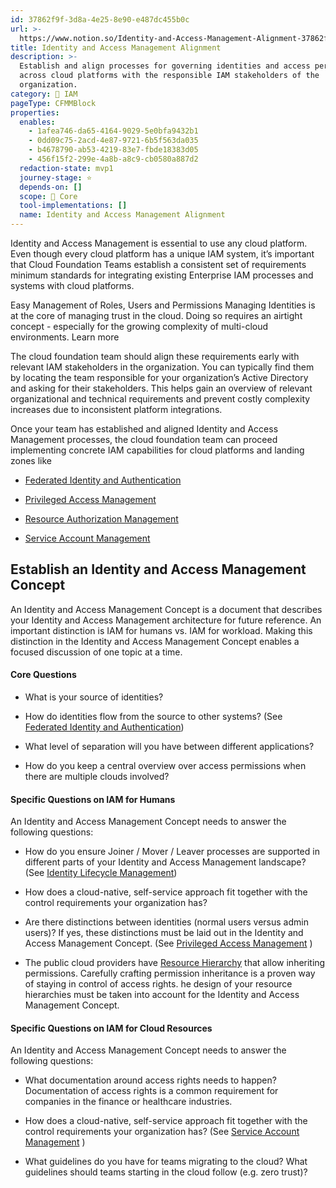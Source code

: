 ```yaml
---
id: 37862f9f-3d8a-4e25-8e90-e487dc455b0c
url: >-
  https://www.notion.so/Identity-and-Access-Management-Alignment-37862f9f3d8a4e258e90e487dc455b0c
title: Identity and Access Management Alignment
description: >-
  Establish and align processes for governing identities and access permissions
  across cloud platforms with the responsible IAM stakeholders of the
  organization.
category: 🔐 IAM
pageType: CFMMBlock
properties:
  enables:
    - 1afea746-da65-4164-9029-5e0bfa9432b1
    - 0dd09c75-2acd-4e87-9721-6b5f563da035
    - b4678790-ab53-4219-83e7-fbde18383d05
    - 456f15f2-299e-4a8b-a8c9-cb0580a887d2
  redaction-state: mvp1
  journey-stage: ⭐️
  depends-on: []
  scope: 🏢 Core
  tool-implementations: []
  name: Identity and Access Management Alignment
---
```


Identity and Access Management is essential to use any cloud platform. Even though every cloud platform has a unique IAM system, it’s important that Cloud Foundation Teams establish a consistent set of requirements minimum standards for integrating existing Enterprise IAM processes and systems with cloud platforms.

<!--notion-markdown-cms:raw-->
<CallToAction>
  <CtaHeader>Easy Management of Roles, Users and Permissions</CtaHeader>
  <CtaText>Managing Identities is at the core of managing trust in the cloud. Doing so requires an airtight concept - especially for the growing complexity of multi-cloud environments.</CtaText>
  <CtaButton class="btn-primary" url="https://www.meshcloud.io/2021/01/19/the-cloud-identity-and-access-management-guide-for-2021/">Learn more</CtaButton>
</CallToAction>

The cloud foundation team should align these requirements early with relevant IAM stakeholders in the organization. You can typically find them by locating the team responsible for your organization’s Active Directory and asking for their stakeholders. This helps gain an overview of relevant organizational and technical requirements and prevent costly complexity increases due to inconsistent platform integrations. 

Once your team has established and aligned Identity and Access Management processes, the cloud foundation team can proceed implementing concrete IAM capabilities for cloud platforms and landing zones like

- [Federated Identity and Authentication](./federated-identity-and-authentication.md) 

- [Privileged Access Management](./privileged-access-management.md) 

- [Resource Authorization Management](./resource-authorization-management.md) 

- [Service Account Management](./service-account-management.md) 

## Establish an Identity and Access Management Concept 

An Identity and Access Management Concept is a document that describes your Identity and Access Management architecture for future reference. An important distinction is IAM for humans vs. IAM for workload. Making this distinction in the Identity and Access Management Concept enables a focused discussion of one topic at a time.

#### Core Questions

- What is your source of identities? 

- How do identities flow from the source to other systems? (See [Federated Identity and Authentication](./federated-identity-and-authentication.md))

- What level of separation will you have between different applications?

- How do you keep a central overview over access permissions when there are multiple clouds involved?

#### Specific Questions on IAM for Humans

An Identity and Access Management Concept needs to answer the following questions:

- How do you ensure Joiner / Mover / Leaver processes are supported in different parts of your Identity and Access Management landscape? (See [Identity Lifecycle Management](./identity-lifecycle-management.md))

- How does a cloud-native, self-service approach fit together with the control requirements your organization has? 

- Are there distinctions between identities (normal users versus admin users)? If yes, these distinctions must be laid out in the Identity and Access Management Concept. (See [Privileged Access Management](./privileged-access-management.md) )

- The public cloud providers have [Resource Hierarchy](../tenant-management/resource-hierarchy.md) that allow inheriting permissions. Carefully crafting permission inheritance is a proven way of staying in control of access rights.  he design of your resource hierarchies must be taken into account for the Identity and Access Management Concept.

#### Specific Questions on IAM for Cloud Resources

An Identity and Access Management Concept needs to answer the following questions:

- What documentation around access rights needs to happen? Documentation of access rights is a common requirement for companies in the finance or healthcare industries.

- How does a cloud-native, self-service approach fit together with the control requirements your organization has? (See [Service Account Management](./service-account-management.md) )

- What guidelines do you have for teams migrating to the cloud? What guidelines should teams starting in the cloud follow (e.g. zero trust)?